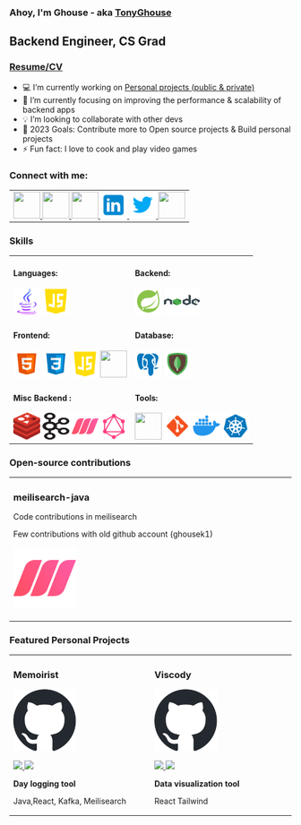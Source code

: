### Ahoy, I'm Ghouse - aka [TonyGhouse][website]

## Backend Engineer, CS Grad
### [Resume/CV][resume]

- :computer: I’m currently working on [Personal projects (public & private)][gitprojects]
- :blue_book: I’m currently focusing on improving the performance & scalability of backend apps
- :bulb: I’m looking to collaborate with other devs
- :dart: 2023 Goals: Contribute more to Open source projects & Build personal projects
- ⚡ Fun fact: I love to cook and play video games

### Connect with me:
<div align="left">
<table>
<tr>
<td >
 <a href="https://tonyghouse.com" target="_blank">
 <img src="https://picsum.photos/id/237/200/300" style=" height:3rem; width:3rem;">
</a>
<a href="https://tonyghouse.com" target="_blank">
 <img src="https://github.com/tonyghouse/tonyghouse/blob/main/assets/icons/android" style=" height:3rem; width:3rem;">
</a>
<a href="mailto:tonyghouseofficial@gmail.com" target="_blank">
 <img src="https://raw.githubusercontent.com/tonyghouse/tonyghouse/main/assets/icons/svg/email.svg" style=" height:3rem; width:3rem;">
</a>
<a href="https://linkedin.com/in/tonyghouse" target="_blank">
 <img src="https://raw.githubusercontent.com/tonyghouse/tonyghouse/main/assets/icons/svg/linkedin.svg" style=" height:3rem; width:3rem;">
</a>
<a href="https://twitter.com/tonyghouse" target="_blank">
 <img src="https://raw.githubusercontent.com/tonyghouse/tonyghouse/main/assets/icons/svg/twitter.svg" style=" height:3rem; width:3rem;">
</a>
<a href="https://dev.to/tonyghouse" target="_blank">
 <img src="https://raw.githubusercontent.com/tonyghouse/tonyghouse/main/assets/icons/svg/devto.svg" style=" height:3rem; width:3rem;">
</a>
</td>
</tr>                                                                
</table> 

### Skills
<div align="left">
<table>
<tr>
<td width="50%">
<h4 align="left" style="padding-top: 0rem;" style="padding-top: 0rem;">Languages: </h4>
<div class="languages" align="left">
 <img  src="https://raw.githubusercontent.com/tonyghouse/tonyghouse/main/assets/icons/svg/java.svg" style=" height:3rem; width:3rem;" />
 <img  src="https://raw.githubusercontent.com/tonyghouse/tonyghouse/main/assets/icons/svg/javascript.svg" style=" height:3rem; width:3rem;" />
</div>
</td>
<td width="50%">
<h4 align="left" style="padding-top: 0rem;">Backend: </h4>
<div class="backend" align="left">
<img src="https://raw.githubusercontent.com/tonyghouse/tonyghouse/main/assets/icons/svg/spring.svg" style=" height:3rem; width:3rem;" />
<img src="https://raw.githubusercontent.com/tonyghouse/tonyghouse/main/assets/icons/svg/nodejs.svg" style=" height:3rem; width:4rem;" />
</div>
</td>
</tr> 
<tr>
<td width="50%">
<h4 align="left" style="padding-top: 0rem;">Frontend: </h4>
<div class="frontend" align="left">
 <img src="https://raw.githubusercontent.com/tonyghouse/tonyghouse/main/assets/icons/svg/html.svg" style=" height:3rem; width:3rem;" />
 <img src="https://raw.githubusercontent.com/tonyghouse/tonyghouse/main/assets/icons/svg/css.svg" style=" height:3rem; width:3rem;" />
 <img src="https://raw.githubusercontent.com/tonyghouse/tonyghouse/main/assets/icons/svg/javascript.svg" style=" height:3rem; width:3rem;" />
 <img src="https://raw.githubusercontent.com/tonyghouse/tonyghouse/main/assets/icons/svg/reactjs.svg" style=" height:3rem; width:3rem;" />
</div>
</td>
<td width="50%">
<h4 align="left" style="padding-top: 0rem;">Database:</h4>
<div class="database" align="left">
 <img src="https://raw.githubusercontent.com/tonyghouse/tonyghouse/main/assets/icons/svg/postgresql.svg" style=" height:3rem; width:3rem;" />
 <img src="https://raw.githubusercontent.com/tonyghouse/tonyghouse/main/assets/icons/svg/mongodb.svg" style=" height:3rem; width:3rem;" />
</div>
</td>
</tr>  
<tr>
<td width="50%">
<h4 align="left" style="padding-top: 0rem;">Misc Backend : </h4>
<div class="misc-backend" align="left">
 <img src="https://raw.githubusercontent.com/tonyghouse/tonyghouse/main/assets/icons/svg/redis.svg" style=" height:3rem; width:3rem;" />
 <img src="https://raw.githubusercontent.com/tonyghouse/tonyghouse/main/assets/icons/svg/kafka.svg" style=" height:3rem; width:3rem;" />
 <img src="https://raw.githubusercontent.com/tonyghouse/tonyghouse/main/assets/icons/svg/meilisearch.svg" style=" height:3rem; width:3rem;" />
 <img src="https://raw.githubusercontent.com/tonyghouse/tonyghouse/main/assets/icons/svg/graphql.svg" style=" height:3rem; width:3rem;" />
</div>
</td>
<td width="50%">
<h4 align="left" style="padding-top: 0rem;">Tools:</h4>
<div class="misc-tools" align="left">
 <img src="https://raw.githubusercontent.com/tonyghouse/tonyghouse/main/assets/icons/svg/terminal.svg" style=" height:3rem; width:3rem;" />
 <img src="https://raw.githubusercontent.com/tonyghouse/tonyghouse/main/assets/icons/svg/git.svg" style=" height:3rem; width:3rem;" />
 <img src="https://raw.githubusercontent.com/tonyghouse/tonyghouse/main/assets/icons/svg/docker.svg" style=" height:3rem; width:3rem;" />
 <img src="https://raw.githubusercontent.com/tonyghouse/tonyghouse/main/assets/icons/svg/kubernetes.svg" style=" height:3rem; width:3rem;" />
</div>
</td>
</tr>                                                               
</table> 

### Open-source contributions
<div align="left">
<table>
<tr>
<td width="33%">
<h3 align="left">meilisearch-java</h3>
<div align="left">
<p> Code contributions in meilisearch </p>
<p> Few contributions with old github account (ghousek1) </p>
<a href="https://github.com/meilisearch/meilisearch-java" target="_blank">
<img src="https://raw.githubusercontent.com/tonyghouse/tonyghouse/main/assets/icons/svg/meilisearch.svg" style="width: 7rem;"></a>
<p>
</p>
</div>
</td>

</tr>                                                                
</table> 

### Featured Personal Projects
<div align="left">
<table>
<tr>
<td width="33%">
<h3 align="left">Memoirist</h3>
<div align="left">
<a href="https://github.com/tonyghouse/memoirist" target="_blank">
<img src="https://raw.githubusercontent.com/tonyghouse/tonyghouse/main/assets/icons/svg/github.svg" style="width: 7rem;"></a>
<p>
<a href="https://github.com/tonyghouse/memoirist" target="_blank">
<img src="https://img.shields.io/badge/CODE-ff9?style=for-the-badge&logo=github&logoColor=black">
</a>
<a href="https://github.com/tonyghouse/memoirist" target="_blank">
<img src="https://img.shields.io/badge/-website-green?style=for-the-badge&color=d1ed58">
</a>
</p>
<p><strong> Day logging tool</strong></p>
<p>Java,React, Kafka, Meilisearch</p>
</div>
</td>


<td width="33%">                                                                                     
<h3 align="left">Viscody</h3>
<div align="left">
<a href="https://github.com/tonyghouse/viscody" target="_blank"><img src="https://raw.githubusercontent.com/tonyghouse/tonyghouse/main/assets/icons/svg/github.svg" style="width: 7rem;"></a>
<p>
<a href="https://github.com/tonyghouse/viscody" target="_blank">
<img src="https://img.shields.io/badge/CODE-ff9?style=for-the-badge&logo=github&logoColor=black"">
</a>
<a href="https://github.com/tonyghouse/viscody" target="_blank">
<img src="https://img.shields.io/badge/-website-green?style=for-the-badge&color=d1ed58">
</a>
</p>
<p><strong>Data visualization tool</strong> </p>
<p>React Tailwind</p>
</div>
</td>
</tr>                                                                
</table>

[email]: mailto:tonyghouseofficial@gmail.com
[website]: https://tonyghouse.com
[linkedin]: https://linkedin.com/in/tonyghouse
[twitter]: https://twitter.com/tonyghouse
[reddit]: https://reddit.com/u/tonyghouse
[devto]: https://dev.to/tonyghouse
[github]: https://github.com/tonyghouse?tab=repositories
[gitprojects]: https://github.com/tonyghouse?tab=repositories
[meilisearch]: https://github.com/meilisearch/meilisearch-java
[resume]: ./assets/files/Ghouse_Resume.pdf
                                                                              
</div>                                                                                    
